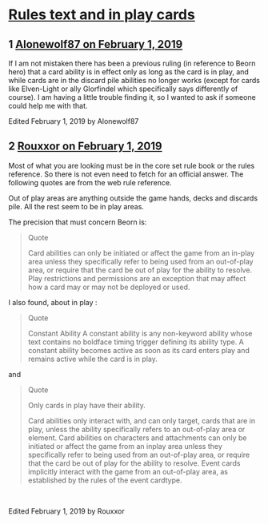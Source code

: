 # [Rules text and in play cards](https://community.fantasyflightgames.com/topic/290200-rules-text-and-in-play-cards/)

## 1 [Alonewolf87 on February 1, 2019](https://community.fantasyflightgames.com/topic/290200-rules-text-and-in-play-cards/?do=findComment&comment=3610450)

If I am not mistaken there has been a previous ruling (in reference to Beorn hero) that a card ability is in effect only as long as the card is in play, and while cards are in the discard pile abilities no longer works (except for cards like Elven-Light or ally Glorfindel which specifically says differently of course). I am having a little trouble finding it, so I wanted to ask if someone could help me with that.

Edited February 1, 2019 by Alonewolf87

## 2 [Rouxxor on February 1, 2019](https://community.fantasyflightgames.com/topic/290200-rules-text-and-in-play-cards/?do=findComment&comment=3610466)

Most of what you are looking must be in the core set rule book or the rules reference. So there is not even need to fetch for an official answer. The following quotes are from the web rule reference.

Out of play areas are anything outside the game hands, decks and discards pile. All the rest seem to be in play areas.

The precision that must concern Beorn is:

> Quote
> 
> Card abilities can only be initiated or affect the
> game from an in-play area unless they specifically
> refer to being used from an out-of-play area, or
> require that the card be out of play for the ability
> to resolve. Play restrictions and permissions are an
> exception that may affect how a card may or may
> not be deployed or used.

I also found, about in play :

> Quote
> 
> Constant Ability
> A constant ability is any non-keyword ability whose
> text contains no boldface timing trigger defining its
> ability type. A constant ability becomes active as soon
> as its card enters play and remains active while the card
> is in play.

and

> Quote
> 
> Only cards in play have their ability.
> 
> Card abilities only interact with, and can only
> target, cards that are in play, unless the ability
> specifically refers to an out-of-play area or element.
> Card abilities on characters and attachments can
> only be initiated or affect the game from an inplay
> area unless they specifically refer to being
> used from an out-of-play area, or require that the
> card be out of play for the ability to resolve. Event
> cards implicitly interact with the game from an
> out-of-play area, as established by the rules of the
> event cardtype.

 

Edited February 1, 2019 by Rouxxor

